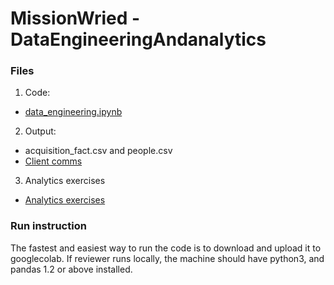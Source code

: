 # MissionWried - DataEngineeringAndanalytics
### Files
1. Code:
  - [data_engineering.ipynb](https://github.com/tuanho98/DataEngineeringAndanalytics/blob/main/data_engineering.ipynb)
2. Output:
  - acquisition_fact.csv and people.csv
  - [Client comms](https://github.com/tuanho98/DataEngineeringAndanalytics/blob/main/Client%20Comms%20-%20Data%20Engineer-%20Answer.docx)
3. Analytics exercises 
  - [Analytics exercises](v)
### Run instruction
The fastest and easiest way to run the code is to download and upload it to googlecolab. 
If reviewer runs locally, the machine should have python3, and pandas 1.2 or above installed.

